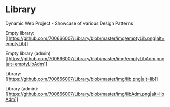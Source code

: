 # Library
Dynamic Web Project - Showcase of various Design Patterns

Empty library:
[[https://github.com/700666007/Library/blob/master/img/emptyLib.png|alt=emptyLib]]

Empty library (admin)
[[https://github.com/700666007/Library/blob/master/img/emptyLibAdm.png|alt=emptyLibAdm]]

Library:
[[https://github.com/700666007/Library/blob/master/img/lib.png|alt=lib]]

Library (admin):
[[https://github.com/700666007/Library/blob/master/img/libAdm.png|alt=libAdm]]

